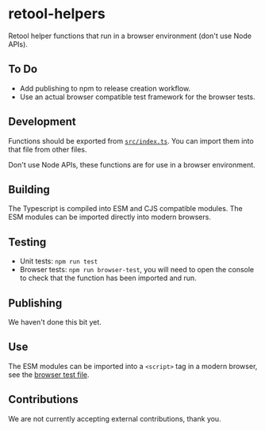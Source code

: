 # retool-helpers

Retool helper functions that run in a browser environment (don't use Node APIs).

## To Do

- Add publishing to npm to release creation workflow.
- Use an actual browser compatible test framework for the browser tests.

## Development

Functions should be exported from [`src/index.ts`](src/index.ts). You can import them into that file from other files.

Don't use Node APIs, these functions are for use in a browser environment.

## Building

The Typescript is compiled into ESM and CJS compatible modules. The ESM modules can be imported directly into modern browsers.

## Testing

- Unit tests: `npm run test`
- Browser tests: `npm run browser-test`, you will need to open the console to check that the function has been imported and run.

## Publishing

We haven't done this bit yet.

## Use

The ESM modules can be imported into a `<script>` tag in a modern browser, see the [browser test file](browser_test/index.html).

## Contributions

We are not currently accepting external contributions, thank you.
